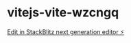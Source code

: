 # vitejs-vite-wzcngq

[Edit in StackBlitz next generation editor ⚡️](https://stackblitz.com/~/github.com/AmanTrechsel/vitejs-vite-wzcngq)